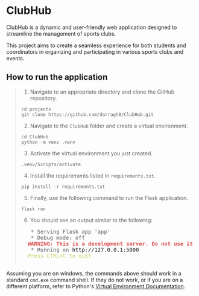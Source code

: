 # ClubHub
ClubHub is a dynamic and user-friendly web application designed to streamline the management of
sports clubs. 

This project aims to create a seamless experience for both students and
coordinators in organizing and participating in various sports clubs and events.

## How to run the application

>1. Navigate to an appropriate directory and clone the GitHub repository.
>   ```commandline
>   cd projects
>   git clone https://github.com/darragh0/ClubHub.git
>   ``` 
>2. Navigate to the `ClubHub` folder and create a virtual environment.
>   ```commandline
>   cd ClubHub
>   python -m venv .venv
>   ```
>3. Activate the virtual environment you just created.
>   ```
>   .venv/Scripts/activate
>   ```
>4. Install the requirements listed in ``requirements.txt``.
>   ```commandline
>   pip install -r requirements.txt
>   ```
>5. Finally, use the following command to run the Flask application.
>   ```commandline
>   flask run
>   ```
>6. You should see an output similar to the following:
>   <pre lang="">
>    * Serving Flask app 'app'
>    * Debug mode: off
>   <span style="color: #db4f4f; font-weight: bold;">WARNING: This is a development server. Do not use it in a production deployment. Use a production WSGI server instead.</span>
>    * Running on <a>http://127.0.0.1:5000</a>
>   <span style="color: #cfcf63;">Press CTRL+C to quit</span>
>   </pre>

Assuming you are on windows, the commands above should work in a standard ``cmd.exe`` command shell. If they do not work, or if you are on a different platform, refer to Python's [Virtual Environment Documentation](https://docs.python.org/3/library/venv.html).<br><br>
